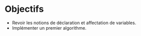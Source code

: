 # Objectifs

- Revoir les notions de déclaration et affectation de variables.
- Implémenter un premier algorithme.

## 
